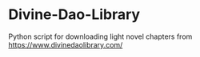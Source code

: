 # Divine-Dao-Library
 Python script for downloading light novel chapters from https://www.divinedaolibrary.com/
